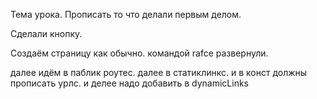 
Тема урока.
Прописать то что делали первым делом.

Сделали кнопку.

Создаём страницу как обычно.
командой 
rafce
развернули.

далее
идём в паблик роутес.
далее в статиклинкс.
и в конст должны прописать урлс.
и делее надо добавить в dynamicLinks



